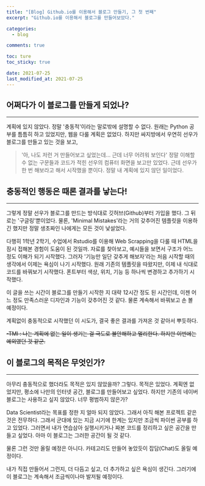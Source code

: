 ```yaml
---
title: "[Blog] Github.io를 이용해서 블로그 만들기, 그 첫 번째"
excerpt: "Github.io를 이용해서 블로그를 만들어보았다."

categories:
  - blog

comments: true

toc: ture
toc_sticky: true

date: 2021-07-25
last_modified_at: 2021-07-25
---
```


## 어쩌다가 이 블로그를 만들게 되었나?
---------------------------------------
  계획에 있지 않았다. 정말 '충동적'이라는 말로밖에 설명할 수 없다. 원래는 Python 공부를 틈틈히 하고 있었지만, 웹을 다룰 계획은 없었다. 하지만 싸지방에서 우연히 선우가 블로그를 만들고 있는 것을 보고, 
  >'아, 나도 저런 거 만들어보고 싶었는데... 근데 너무 어려워 보인다'
  정말 이해할 수 없는 구문들과 코드가 적힌 선우의 컴퓨터 화면을 보고만 있었다. 근데 선우가 한 번 해보라고 해서 시작했을 뿐이다. 정말 내 계획에 있지 않던 일이었다.
  

## 충동적인 행동은 때론 결과를 낳는다!
--------------------------------------
  그렇게 정말 선우가 블로그를 만드는 방식대로 깃허브(Github)부터 가입을 했다. 그 뒤로는 '구글링'뿐이었다. 물론, 'Minimal Mistakes'라는 거의 갖추어진 템플릿을 이용하긴 했지만 정말 생초짜인 나에게는 모든 것이 낯설었다.
  
  
  다행히 1학년 2학기, 수업에서 Rstudio를 이용해 Web Scrapping을 다룰 때 HTML을 잠시 접해본 경험이 도움이 된 것일까. 자료를 찾아보고, 예시들을 보면서 구조가 어느 정도 이해가 되기 시작했다. 그러자 '기능만 일단 갖추게 해보자'라는 처음 시작할 때의 생각에서 이제는 욕심이 나기 시작했다. 원래 기존의 템플릿을 따왔지만, 이제 내 식대로 코드를 바꿔보기 시작했다. 폰트부터 색상, 위치, 기능 등 하나씩 변경하고 추가하기 시작했다.
  
   
   이 글을 쓰는 시간이 블로그를 만들기 시작한 지 대략 12시간 정도 된 시간인데, 이젠 어느 정도 만족스러운 디자인과 기능이 갖추어진 것 같다. 물론 계속해서 바꿔보고 손 볼 예정이다.
   
   
   계획없이 충동적으로 시작했던 이 시도가, 결국 좋은 결과를 가져온 것 같아서 뿌듯하다.
   
   
   ~~-TMI : 나는 계획에 없는 일이 생기는 걸 극도로 불안해하고 멀리한다. 하지만 이번에는 예외였던 것 같군.~~
   
 
## 이 블로그의 목적은 무엇인가?
-------------------------------
  아무리 충동적으로 했더라도 목적은 있지 않았을까? 그렇다. 목적은 있었다. 계획엔 없었지만, 평소에 나만의 인터넷 공간, 블로그를 만들어보고 싶었다. 하지만 기존의 네이버 블로그는 사용하고 싶지 않았다. 너무 평범하지 않은가?


  Data Scientist라는 목표를 정한 지 얼마 되지 않았다. 그래서 아직 해본 프로젝트 같은 것은 전무하다. 그래서 군대에 있는 지금 시기에 한계는 있지만 조금씩 파이썬 공부를 하고 있었다. 그러면서 내가 연습삼아 실행시키거나 짜본 코드를 정리하고 싶은 공간을 만들고 싶었다. 아마 이 블로그는 그러한 공간이 될 것 같다.
  
  
  물론 그런 것만 올릴 예정은 아니다. 카테고리도 만들어 놓았듯이 잡담(Chat)도 올릴 예정이다.
  
  
  내가 직접 만들어서 그런지, 더 다듬고 싶고, 더 추가하고 싶은 욕심이 생긴다. 그러기에 이 블로그는 계속해서 조금씩이나마 발저될 예정이다.
